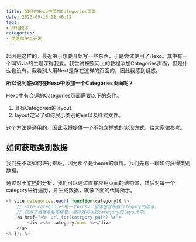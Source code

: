 ```yaml
---
title: 如何在Hexo中添加Categories页面
date: 2023-09-15 12:40:12
tags:
- 网络技术
categories:
- 博客维护与开发
---
```


<!-- toc -->

起因是这样的。最近由于想要开始写一些东西，于是尝试使用了Hexo。其中有一个叫Vivia的主题深得我爱。我尝试按照网上的教程添加Categories页面，但是什么也没有。我看别人用Next是存在这样的页面的，因此我感到疑惑。

**所以说到底如何在Hexo中添加一个Categories页面呢？**

Hexo中有合适的Categories页面需要以下的条件。

1. 具有Categories的layout。
2. layout定义了如何展示类别的ejs以及样式文件。

这个方法是通用的。因此我将提供一个不包含样式的实现方式，给大家做参考。

## 如何获取类别数据

我们先不谈如何进行排版，因为那个是theme的事情。我们先聊一聊如何获得类别数据。

通过对于[文档](https://hexo.io/zh-cn/docs/variables)的分析，我们可以通过直接应用页面的结构体，然后对每一个category进行遍历，并生成数据，就像下面的代码所示。

```js
<% site.categories.each( function(category){ %>
    // site.categories是一个Array，里面包含所有category的信息。
    // 获得了路径与名称信息，这样就可以到category的layout中。
    <a href="<%- url_for(category.path) %>">
        <div ><%= category.name %></div>
    </a>
<% }); %>
```
